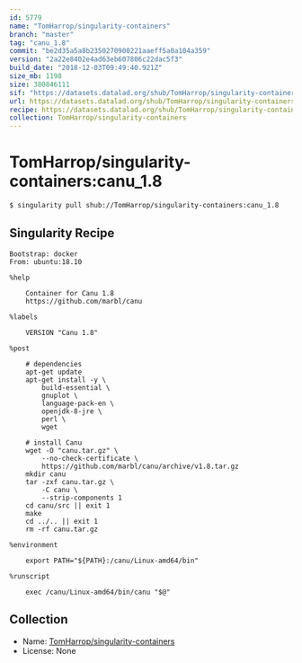 ```yaml
---
id: 5779
name: "TomHarrop/singularity-containers"
branch: "master"
tag: "canu_1.8"
commit: "be2d35a5a8b2350270900221aaeff5a0a104a359"
version: "2a22e8402e4ad63eb607806c22dac5f3"
build_date: "2018-12-03T09:49:40.921Z"
size_mb: 1198
size: 380846111
sif: "https://datasets.datalad.org/shub/TomHarrop/singularity-containers/canu_1.8/2018-12-03-be2d35a5-2a22e840/2a22e8402e4ad63eb607806c22dac5f3.simg"
url: https://datasets.datalad.org/shub/TomHarrop/singularity-containers/canu_1.8/2018-12-03-be2d35a5-2a22e840/
recipe: https://datasets.datalad.org/shub/TomHarrop/singularity-containers/canu_1.8/2018-12-03-be2d35a5-2a22e840/Singularity
collection: TomHarrop/singularity-containers
---
```


# TomHarrop/singularity-containers:canu_1.8

```bash
$ singularity pull shub://TomHarrop/singularity-containers:canu_1.8
```

## Singularity Recipe

```singularity
Bootstrap: docker
From: ubuntu:18.10 

%help

    Container for Canu 1.8
    https://github.com/marbl/canu

%labels

    VERSION "Canu 1.8"

%post

    # dependencies
    apt-get update
    apt-get install -y \
        build-essential \
        gnuplot \
        language-pack-en \
        openjdk-8-jre \
        perl \
        wget

    # install Canu
    wget -O "canu.tar.gz" \
        --no-check-certificate \
        https://github.com/marbl/canu/archive/v1.8.tar.gz
    mkdir canu
    tar -zxf canu.tar.gz \
        -C canu \
        --strip-components 1
    cd canu/src || exit 1
    make
    cd ../.. || exit 1
    rm -rf canu.tar.gz

%environment

    export PATH="${PATH}:/canu/Linux-amd64/bin"

%runscript

    exec /canu/Linux-amd64/bin/canu "$@"
```

## Collection

 - Name: [TomHarrop/singularity-containers](https://github.com/TomHarrop/singularity-containers)
 - License: None

